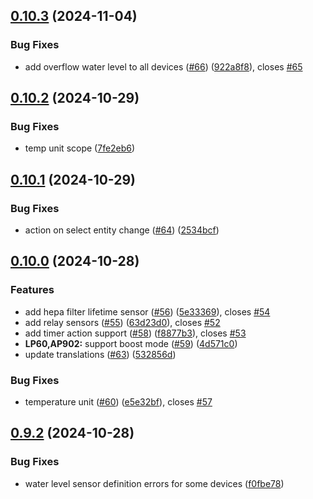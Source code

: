 ## [0.10.3](https://github.com/Michsior14/ha-venta/compare/v0.10.2...v0.10.3) (2024-11-04)


### Bug Fixes

* add overflow water level to all devices ([#66](https://github.com/Michsior14/ha-venta/issues/66)) ([922a8f8](https://github.com/Michsior14/ha-venta/commit/922a8f89b614827a0a64abdbb5c9a9b6d8cd3b31)), closes [#65](https://github.com/Michsior14/ha-venta/issues/65)

## [0.10.2](https://github.com/Michsior14/ha-venta/compare/v0.10.1...v0.10.2) (2024-10-29)


### Bug Fixes

* temp unit scope ([7fe2eb6](https://github.com/Michsior14/ha-venta/commit/7fe2eb6a0923ddc741c11ef883a0a809a8cd96ce))

## [0.10.1](https://github.com/Michsior14/ha-venta/compare/v0.10.0...v0.10.1) (2024-10-29)


### Bug Fixes

* action on select entity change ([#64](https://github.com/Michsior14/ha-venta/issues/64)) ([2534bcf](https://github.com/Michsior14/ha-venta/commit/2534bcfa1ebe38e56add7477c5f0801e991cd319))

## [0.10.0](https://github.com/Michsior14/ha-venta/compare/v0.9.2...v0.10.0) (2024-10-28)


### Features

* add hepa filter lifetime sensor ([#56](https://github.com/Michsior14/ha-venta/issues/56)) ([5e33369](https://github.com/Michsior14/ha-venta/commit/5e333693d823af1196816701a63d75ba515ce84a)), closes [#54](https://github.com/Michsior14/ha-venta/issues/54)
* add relay sensors ([#55](https://github.com/Michsior14/ha-venta/issues/55)) ([63d23d0](https://github.com/Michsior14/ha-venta/commit/63d23d0f14fe26dc895bbba79e91dcab12eda67c)), closes [#52](https://github.com/Michsior14/ha-venta/issues/52)
* add timer action support ([#58](https://github.com/Michsior14/ha-venta/issues/58)) ([f8877b3](https://github.com/Michsior14/ha-venta/commit/f8877b30a69774ec7f6845935890f901044cee59)), closes [#53](https://github.com/Michsior14/ha-venta/issues/53)
* **LP60,AP902:** support boost mode ([#59](https://github.com/Michsior14/ha-venta/issues/59)) ([4d571c0](https://github.com/Michsior14/ha-venta/commit/4d571c0dbd674b33d4543696003ebf0b5b33ffa4))
* update translations ([#63](https://github.com/Michsior14/ha-venta/issues/63)) ([532856d](https://github.com/Michsior14/ha-venta/commit/532856d32902c1bbada8239c96789049fbd12514))


### Bug Fixes

* temperature unit ([#60](https://github.com/Michsior14/ha-venta/issues/60)) ([e5e32bf](https://github.com/Michsior14/ha-venta/commit/e5e32bf75a010886db04a24ca5d86e0895fa1bc2)), closes [#57](https://github.com/Michsior14/ha-venta/issues/57)

## [0.9.2](https://github.com/Michsior14/ha-venta/compare/v0.9.1...v0.9.2) (2024-10-28)


### Bug Fixes

* water level sensor definition errors for some devices ([f0fbe78](https://github.com/Michsior14/ha-venta/commit/f0fbe78c78ce51c1fcbe5a0779731b3e8f74eb98))


